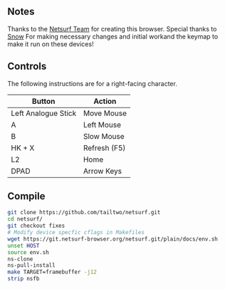 ## Notes
Thanks to the [Netsurf Team](https://www.netsurf-browser.org/) for creating this browser.
Special thanks to [Snow](https://github.com/tailtwo) 
For making necessary changes and initial workand the keymap to make it run on these devices!


## Controls

The following instructions are for a right-facing character. 

| Button | Action |
|--|--| 
|Left Analogue Stick | Move Mouse|
|A| Left Mouse |
|B| Slow Mouse |
| HK + X| Refresh (F5)|
| L2 | Home| 
| DPAD | Arrow Keys | 

## Compile ## 

```bash
git clone https://github.com/tailtwo/netsurf.git
cd netsurf/
git checkout fixes
# Modify device specfic cflags in Makefiles
wget https://git.netsurf-browser.org/netsurf.git/plain/docs/env.sh
unset HOST
source env.sh
ns-clone
ns-pull-install
make TARGET=framebuffer -j12
strip nsfb
```